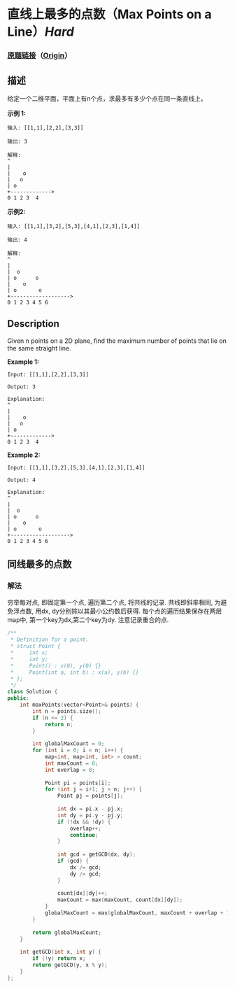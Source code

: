 # 直线上最多的点数（Max Points on a Line）*Hard*
### [原题链接](https://leetcode-cn.com/problems/max-points-on-a-line)（[Origin](https://leetcode.com/problems/max-points-on-a-line)）
## 描述
给定一个二维平面，平面上有n个点，求最多有多少个点在同一条直线上。

**示例 1:**
```
输入: [[1,1],[2,2],[3,3]]

输出: 3

解释:
^
|
|    o
|   o
| o 
+------------->
0 1 2 3  4
```


**示例2:**
```
输入: [[1,1],[3,2],[5,3],[4,1],[2,3],[1,4]]

输出: 4

解释:
^
|
|  o
| o      o
|    o
| o       o
+------------------->
0 1 2 3 4 5 6
```

## Description
Given n points on a 2D plane, find the maximum number of points that lie on the same straight line.

**Example 1:**
```
Input: [[1,1],[2,2],[3,3]]

Output: 3

Explanation:
^
|
|    o
|   o
| o 
+------------->
0 1 2 3  4
```


**Example 2:**
```
Input: [[1,1],[3,2],[5,3],[4,1],[2,3],[1,4]]

Output: 4

Explanation:
^
|
|  o
| o      o
|    o
| o       o
+------------------->
0 1 2 3 4 5 6
```


## 同线最多的点数
### 解法
穷举每对点, 即固定第一个点, 遍历第二个点, 将共线的记录. 共线即斜率相同, 为避免浮点数, 用dx, dy分别除以其最小公约数后获得.
每个点的遍历结果保存在两层map中, 第一个key为dx,第二个key为dy. 注意记录重合的点.
```c++
/**
 * Definition for a point.
 * struct Point {
 *     int x;
 *     int y;
 *     Point() : x(0), y(0) {}
 *     Point(int a, int b) : x(a), y(b) {}
 * };
 */
class Solution {
public:
    int maxPoints(vector<Point>& points) {
        int n = points.size();
        if (n <= 2) {
            return n; 
        }
        
        int globalMaxCount = 0;
        for (int i = 0; i < n; i++) {
            map<int, map<int, int> > count;
            int maxCount = 0;
            int overlap = 0;
            
            Point pi = points[i];
            for (int j = i+1; j < n; j++) {
                Point pj = points[j];
                
                int dx = pi.x - pj.x;
                int dy = pi.y - pj.y;
                if (!dx && !dy) {
                    overlap++;
                    continue;
                }
                
                int gcd = getGCD(dx, dy);
                if (gcd) {
                    dx /= gcd;
                    dy /= gcd;
                }
                
                count[dx][dy]++;
                maxCount = max(maxCount, count[dx][dy]);
            }
            globalMaxCount = max(globalMaxCount, maxCount + overlap + 1);
        }
        
        return globalMaxCount;
    }
    
    int getGCD(int x, int y) {
        if (!y) return x;
        return getGCD(y, x % y);        
    }
};
```